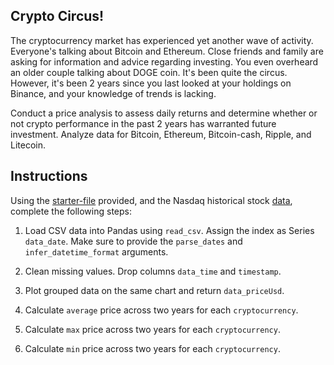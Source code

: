 ## Crypto Circus!

The cryptocurrency market has experienced yet another wave of activity. Everyone's talking about Bitcoin and Ethereum. Close friends and family are asking for information and advice regarding investing. You even overheard an older couple talking about DOGE coin. It's been quite the circus. However, it's been 2 years since you last looked at your holdings on Binance, and your knowledge of trends is lacking.

Conduct a price analysis to assess daily returns and determine whether or not crypto performance in the past 2 years has warranted future investment. Analyze data for Bitcoin, Ethereum, Bitcoin-cash, Ripple, and Litecoin.

## Instructions

Using the [starter-file](Unsolved/crypto_circus.ipynb) provided, and the Nasdaq historical stock [data](Resources/crypto_data.csv), complete the following steps:

1. Load CSV data into Pandas using `read_csv`. Assign the index as Series `data_date`. Make sure to provide the `parse_dates` and `infer_datetime_format` arguments.

2. Clean missing values. Drop columns `data_time` and `timestamp`.

3. Plot grouped data on the same chart and return `data_priceUsd`.

4. Calculate `average` price across two years for each `cryptocurrency`.

5. Calculate `max` price across two years for each `cryptocurrency`.

6. Calculate `min` price across two years for each `cryptocurrency`.
